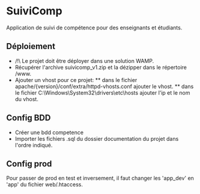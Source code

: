 # SuiviComp
Application de suivi de compétence pour des enseignants et étudiants.

## Déploiement
* /!\ Le projet doit être déployer dans une solution WAMP.
* Récupérer l'archive suivicomp_v1.zip et la dézipper dans le répertoire /www.
* Ajouter un vhost pour ce projet:
	** dans le fichier apache/{version}/conf/extra/httpd-vhosts.conf ajouter le vhost.
	** dans le fichier C:\Windows\System32\drivers\etc\hosts ajouter l'ip et le nom du vhost.

## Config BDD
* Créer une bdd competence
* Importer les fichiers .sql du dossier documentation du projet dans l'ordre indiqué.

## Config prod
Pour passer de prod en test et inversement, il faut changer les 'app_dev' en 'app' du fichier web/.htaccess.
